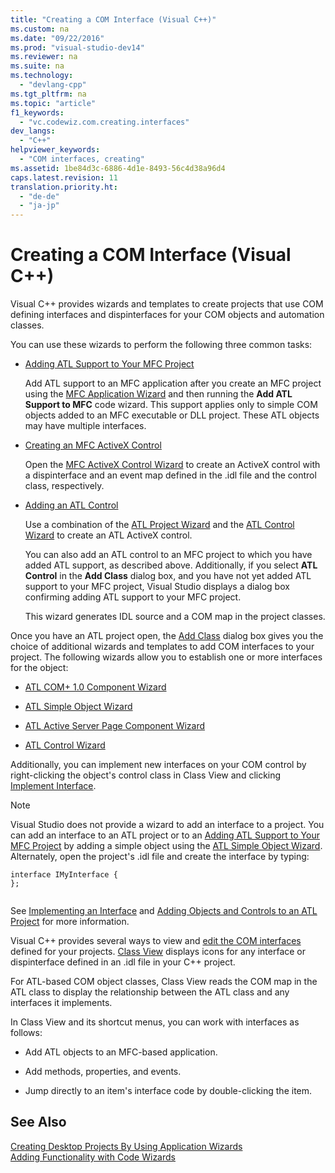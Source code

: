 ```yaml
---
title: "Creating a COM Interface (Visual C++)"
ms.custom: na
ms.date: "09/22/2016"
ms.prod: "visual-studio-dev14"
ms.reviewer: na
ms.suite: na
ms.technology: 
  - "devlang-cpp"
ms.tgt_pltfrm: na
ms.topic: "article"
f1_keywords: 
  - "vc.codewiz.com.creating.interfaces"
dev_langs: 
  - "C++"
helpviewer_keywords: 
  - "COM interfaces, creating"
ms.assetid: 1be84d3c-6886-4d1e-8493-56c4d38a96d4
caps.latest.revision: 11
translation.priority.ht: 
  - "de-de"
  - "ja-jp"
---
```

# Creating a COM Interface (Visual C++)
Visual C++ provides wizards and templates to create projects that use COM defining interfaces and dispinterfaces for your COM objects and automation classes.  
  
 You can use these wizards to perform the following three common tasks:  
  
-   [Adding ATL Support to Your MFC Project](../VS_csharp/adding-atl-support-to-your-mfc-project.md)  
  
     Add ATL support to an MFC application after you create an MFC project using the [MFC Application Wizard](../VS_csharp/mfc-application-wizard.md) and then running the **Add ATL Support to MFC** code wizard. This support applies only to simple COM objects added to an MFC executable or DLL project. These ATL objects may have multiple interfaces.  
  
-   [Creating an MFC ActiveX Control](../VS_csharp/creating-an-mfc-activex-control.md)  
  
     Open the [MFC ActiveX Control Wizard](../VS_csharp/mfc-activex-control-wizard.md) to create an ActiveX control with a dispinterface and an event map defined in the .idl file and the control class, respectively.  
  
-   [Adding an ATL Control](../VS_csharp/adding-an-atl-control.md)  
  
     Use a combination of the [ATL Project Wizard](../VS_csharp/atl-project-wizard.md) and the [ATL Control Wizard](../VS_csharp/atl-control-wizard.md) to create an ATL ActiveX control.  
  
     You can also add an ATL control to an MFC project to which you have added ATL support, as described above. Additionally, if you select **ATL Control** in the **Add Class** dialog box, and you have not yet added ATL support to your MFC project, Visual Studio displays a dialog box confirming adding ATL support to your MFC project.  
  
     This wizard generates IDL source and a COM map in the project classes.  
  
 Once you have an ATL project open, the [Add Class](../VS_csharp/add-class-dialog-box.md) dialog box gives you the choice of additional wizards and templates to add COM interfaces to your project. The following wizards allow you to establish one or more interfaces for the object:  
  
-   [ATL COM+ 1.0 Component Wizard](../VS_csharp/atl-com--1.0-component-wizard.md)  
  
-   [ATL Simple Object Wizard](../VS_csharp/atl-simple-object-wizard.md)  
  
-   [ATL Active Server Page Component Wizard](../VS_csharp/atl-active-server-page-component-wizard.md)  
  
-   [ATL Control Wizard](../VS_csharp/atl-control-wizard.md)  
  
 Additionally, you can implement new interfaces on your COM control by right-clicking the object's control class in Class View and clicking [Implement Interface](../VS_csharp/implement-interface-wizard.md).  
  
> [!NOTE]
>  Visual Studio does not provide a wizard to add an interface to a project. You can add an interface to an ATL project or to an [Adding ATL Support to Your MFC Project](../VS_csharp/adding-atl-support-to-your-mfc-project.md) by adding a simple object using the [ATL Simple Object Wizard](../VS_csharp/atl-simple-object-wizard.md). Alternately, open the project's .idl file and create the interface by typing:  
  
```  
interface IMyInterface {  
};  
  
```  
  
 See [Implementing an Interface](../VS_csharp/implementing-an-interface--visual-c---.md) and [Adding Objects and Controls to an ATL Project](../VS_csharp/adding-objects-and-controls-to-an-atl-project.md) for more information.  
  
 Visual C++ provides several ways to view and [edit the COM interfaces](../VS_csharp/editing-a-com-interface.md) defined for your projects. [Class View](assetId:///8d7430a9-3e33-454c-a9e1-a85e3d2db925) displays icons for any interface or dispinterface defined in an .idl file in your C++ project.  
  
 For ATL-based COM object classes, Class View reads the COM map in the ATL class to display the relationship between the ATL class and any interfaces it implements.  
  
 In Class View and its shortcut menus, you can work with interfaces as follows:  
  
-   Add ATL objects to an MFC-based application.  
  
-   Add methods, properties, and events.  
  
-   Jump directly to an item's interface code by double-clicking the item.  
  
## See Also  
 [Creating Desktop Projects By Using Application Wizards](../VS_csharp/creating-desktop-projects-by-using-application-wizards.md)   
 [Adding Functionality with Code Wizards](../VS_csharp/adding-functionality-with-code-wizards--c---.md)